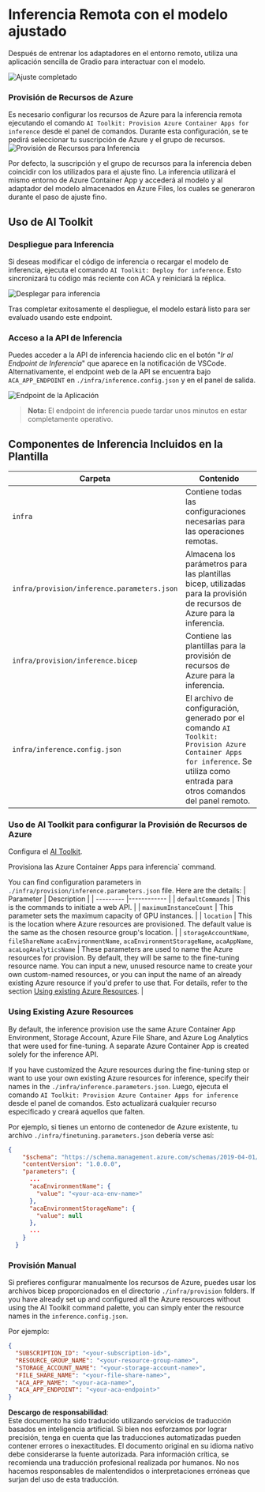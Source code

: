 # Inferencia Remota con el modelo ajustado

Después de entrenar los adaptadores en el entorno remoto, utiliza una aplicación sencilla de Gradio para interactuar con el modelo.

![Ajuste completado](../../../../../translated_images/log-finetuning-res.4b3ee593f24d3096742d09375adade22b217738cab93bc1139f224e5888a1cbf.es.png)

### Provisión de Recursos de Azure
Es necesario configurar los recursos de Azure para la inferencia remota ejecutando el comando `AI Toolkit: Provision Azure Container Apps for inference` desde el panel de comandos. Durante esta configuración, se te pedirá seleccionar tu suscripción de Azure y el grupo de recursos.  
![Provisión de Recursos para Inferencia](../../../../../translated_images/command-provision-inference.b294f3ae5764ab45b83246d464ad5329b0de20cf380f75a699b4cc6b5495ca11.es.png)
   
Por defecto, la suscripción y el grupo de recursos para la inferencia deben coincidir con los utilizados para el ajuste fino. La inferencia utilizará el mismo entorno de Azure Container App y accederá al modelo y al adaptador del modelo almacenados en Azure Files, los cuales se generaron durante el paso de ajuste fino.

## Uso de AI Toolkit

### Despliegue para Inferencia  
Si deseas modificar el código de inferencia o recargar el modelo de inferencia, ejecuta el comando `AI Toolkit: Deploy for inference`. Esto sincronizará tu código más reciente con ACA y reiniciará la réplica.  

![Desplegar para inferencia](../../../../../translated_images/command-deploy.cb6508c973d6257e649aa4f262d3c170a374da3e9810a4f3d9e03935408a592b.es.png)

Tras completar exitosamente el despliegue, el modelo estará listo para ser evaluado usando este endpoint.

### Acceso a la API de Inferencia

Puedes acceder a la API de inferencia haciendo clic en el botón "*Ir al Endpoint de Inferencia*" que aparece en la notificación de VSCode. Alternativamente, el endpoint web de la API se encuentra bajo `ACA_APP_ENDPOINT` en `./infra/inference.config.json` y en el panel de salida.

![Endpoint de la Aplicación](../../../../../translated_images/notification-deploy.00f4267b7aa6a18cfaaec83a7831b5d09311d5d96a70bb4c9d651ea4a41a8af7.es.png)

> **Nota:** El endpoint de inferencia puede tardar unos minutos en estar completamente operativo.

## Componentes de Inferencia Incluidos en la Plantilla
 
| Carpeta | Contenido |
| ------- |---------- |
| `infra` | Contiene todas las configuraciones necesarias para las operaciones remotas. |
| `infra/provision/inference.parameters.json` | Almacena los parámetros para las plantillas bicep, utilizadas para la provisión de recursos de Azure para la inferencia. |
| `infra/provision/inference.bicep` | Contiene las plantillas para la provisión de recursos de Azure para la inferencia. |
| `infra/inference.config.json` | El archivo de configuración, generado por el comando `AI Toolkit: Provision Azure Container Apps for inference`. Se utiliza como entrada para otros comandos del panel remoto. |

### Uso de AI Toolkit para configurar la Provisión de Recursos de Azure
Configura el [AI Toolkit](https://marketplace.visualstudio.com/items?itemName=ms-windows-ai-studio.windows-ai-studio).

Provisiona las Azure Container Apps para inferencia` command.

You can find configuration parameters in `./infra/provision/inference.parameters.json` file. Here are the details:
| Parameter | Description |
| --------- |------------ |
| `defaultCommands` | This is the commands to initiate a web API. |
| `maximumInstanceCount` | This parameter sets the maximum capacity of GPU instances. |
| `location` | This is the location where Azure resources are provisioned. The default value is the same as the chosen resource group's location. |
| `storageAccountName`, `fileShareName` `acaEnvironmentName`, `acaEnvironmentStorageName`, `acaAppName`,  `acaLogAnalyticsName` | These parameters are used to name the Azure resources for provision. By default, they will be same to the fine-tuning resource name. You can input a new, unused resource name to create your own custom-named resources, or you can input the name of an already existing Azure resource if you'd prefer to use that. For details, refer to the section [Using existing Azure Resources](../../../../../md/01.Introduction/03). |

### Using Existing Azure Resources

By default, the inference provision use the same Azure Container App Environment, Storage Account, Azure File Share, and Azure Log Analytics that were used for fine-tuning. A separate Azure Container App is created solely for the inference API. 

If you have customized the Azure resources during the fine-tuning step or want to use your own existing Azure resources for inference, specify their names in the `./infra/inference.parameters.json`. Luego, ejecuta el comando `AI Toolkit: Provision Azure Container Apps for inference` desde el panel de comandos. Esto actualizará cualquier recurso especificado y creará aquellos que falten.

Por ejemplo, si tienes un entorno de contenedor de Azure existente, tu archivo `./infra/finetuning.parameters.json` debería verse así:

```json
{
    "$schema": "https://schema.management.azure.com/schemas/2019-04-01/deploymentParameters.json#",
    "contentVersion": "1.0.0.0",
    "parameters": {
      ...
      "acaEnvironmentName": {
        "value": "<your-aca-env-name>"
      },
      "acaEnvironmentStorageName": {
        "value": null
      },
      ...
    }
  }
```

### Provisión Manual  
Si prefieres configurar manualmente los recursos de Azure, puedes usar los archivos bicep proporcionados en el directorio `./infra/provision` folders. If you have already set up and configured all the Azure resources without using the AI Toolkit command palette, you can simply enter the resource names in the `inference.config.json`.

Por ejemplo:

```json
{
  "SUBSCRIPTION_ID": "<your-subscription-id>",
  "RESOURCE_GROUP_NAME": "<your-resource-group-name>",
  "STORAGE_ACCOUNT_NAME": "<your-storage-account-name>",
  "FILE_SHARE_NAME": "<your-file-share-name>",
  "ACA_APP_NAME": "<your-aca-name>",
  "ACA_APP_ENDPOINT": "<your-aca-endpoint>"
}
```

**Descargo de responsabilidad**:  
Este documento ha sido traducido utilizando servicios de traducción basados en inteligencia artificial. Si bien nos esforzamos por lograr precisión, tenga en cuenta que las traducciones automatizadas pueden contener errores o inexactitudes. El documento original en su idioma nativo debe considerarse la fuente autorizada. Para información crítica, se recomienda una traducción profesional realizada por humanos. No nos hacemos responsables de malentendidos o interpretaciones erróneas que surjan del uso de esta traducción.